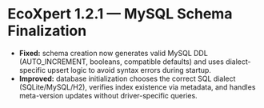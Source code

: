 # EcoXpert 1.2.1 — MySQL Schema Finalization

- **Fixed:** schema creation now generates valid MySQL DDL (AUTO_INCREMENT, booleans, compatible defaults) and uses dialect-specific upsert logic to avoid syntax errors during startup.
- **Improved:** database initialization chooses the correct SQL dialect (SQLite/MySQL/H2), verifies index existence via metadata, and handles meta-version updates without driver-specific queries.
